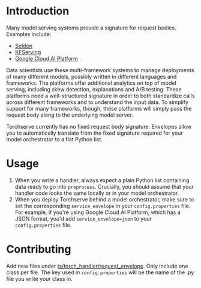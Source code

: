 # Introduction

Many model serving systems provide a signature for request bodies. Examples include:

- [Seldon](https://docs.seldon.io/projects/seldon-core/en/v1.1.0/graph/protocols.html)
- [KFServing](https://github.com/kubeflow/kfserving/tree/master/docs)
- [Google Cloud AI Platform](https://cloud.google.com/ai-platform/prediction/docs/online-predict)

Data scientists use these multi-framework systems to manage deployments of many different models, possibly written in different languages and frameworks. The platforms offer additional analytics on top of model serving, including skew detection, explanations and A/B testing. These platforms need a well-structured signature in order to both standardize calls across different frameworks and to understand the input data. To simplify support for many frameworks, though, these platforms will simply pass the request body along to the underlying model server.

Torchserve currently has no fixed request body signature. Envelopes allow you to automatically translate from the fixed signature required for your model orchestrator to a flat Python list.

# Usage
1. When you write a handler, always expect a plain Python list containing data ready to go into `preprocess`. Crucially, you should assume that your handler code looks the same locally or in your model orchestrator.
2. When you deploy Torchserve behind a model orchestrator, make sure to set the corresponding `service_envelope` in your `config.properties` file. For example, if you're using Google Cloud AI Platform, which has a JSON format, you'd add `service_envelope=json` to your `config.properties` file.

# Contributing
Add new files under [ts/torch_handler/request_envelope](https://github.com/pytorch/serve/tree/master/ts/torch_handler). Only include one class per file. The key used in `config.properties` will be the name of the .py file you write your class in.
